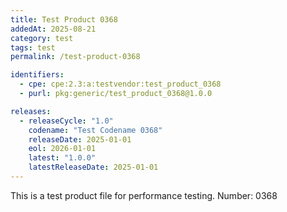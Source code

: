 ```yaml
---
title: Test Product 0368
addedAt: 2025-08-21
category: test
tags: test
permalink: /test-product-0368

identifiers:
  - cpe: cpe:2.3:a:testvendor:test_product_0368
  - purl: pkg:generic/test_product_0368@1.0.0

releases:
  - releaseCycle: "1.0"
    codename: "Test Codename 0368"
    releaseDate: 2025-01-01
    eol: 2026-01-01
    latest: "1.0.0"
    latestReleaseDate: 2025-01-01
---
```


This is a test product file for performance testing. Number: 0368
